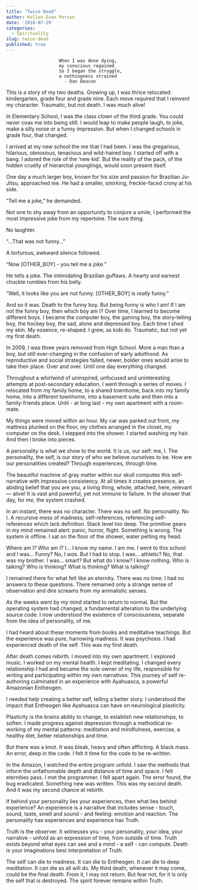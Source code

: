 ```yaml
---
title: "Twice Dead"
author: Kellen Evan Person
date: '2018-07-29'
categories:
  - Spirituality
slug: twice-dead
published: true
---
```



              			When I was done dying,
              			my conscious regained
              			So I began the struggle,
              			a nothingness strained
                          - Dan Deacon

This is a story of my two deaths. Growing up, I was thrice relocated: kindergarten, grade four and grade nine. Each move required that I reinvent my character. Traumatic, but not death. I was much alive!

In Elementary School, I was the class clown of the third grade. You could never coax me into being still. I would leap to make people laugh, to joke, make a silly noise or a funny impression. But when I changed schools in grade four, that changed.

I arrived at my new school the me that I had been. I was the gregarious, hilarious, obnoxious, tenacious and wild-haired boy. I started off with a bang. I adored the role of the ‘new kid’. But the reality of the pack, of the hidden cruelty of hierarchal younglings, would soon present itself.

One day a much larger boy, known for his size and passion for Brazilian Ju-Jitsu, approached me. He had a smaller, smirking, freckle-faced crony at his side.

“Tell me a joke,” he demanded.

Not one to shy away from an opportunity to conjure a smile, I performed the most impressive joke from my repertoire. The sure thing.

No laughter.

“…That was not funny…”

A torturous, awkward silence followed.

“Now [OTHER_BOY] - you tell me a joke.”

He tells a joke. The intimidating Brazilian guffaws. A hearty and earnest chuckle rumbles from his belly.

“Well, it looks like you are not funny. [OTHER_BOY] is _really_ funny.”

And so it was. Death to the funny boy. But being funny is who I am! If I am not the funny boy, then which boy am I? Over time, I learned to become different boys. I became the computer boy, the gaming boy, the story-telling boy, the hockey boy, the sad, alone and depressed boy. Each time I shed my skin. My essence, re-shaped. I grew, as kids do. Traumatic, but not yet my first death.

In 2009, I was three years removed from High School. More a man than a boy, but still ever-changing in the confusion of early adulthood. As reproductive and social strategies failed, newer, bolder ones would arise to take their place. Over and over. Until one day everything changed.

Throughout a whirlwind of uninspired, unfocused and uninteresting attempts at post-secondary education, I went through a series of moves. I relocated from my family home, to a shared townhome, back into my family home, into a different townhome, into a basement suite and then into a family-friends place. Until - at long last - my own apartment with a room-mate.

My things were moved within an hour. My car was parked out front, my mattress plunked on the floor, my clothes arranged in the closet, my computer on the desk. I stepped into the shower. I started washing my hair. And then I broke into pieces.

A personality is what we show to the world. It is us, our self: me, I. The personality, the self, is our story of who we believe ourselves to be. How are our personalities created? Through experiences, through time.

The beautiful machine of gray matter within our skull computes this self-narrative with impressive consistency. At all times it creates presence, an abiding belief that you are you, a living thing, whole, attached, here, relevant — alive! It is vast and powerful, yet not immune to failure. In the shower that day, for _me_,  the system crashed.

In an instant, there was no character. There was no self. No personality. No I.  A recursive mess of madness; self-references, referencing self-references which lack definition. Stack level too deep. The primitive gears in my mind remained alert: panic, horror, flight. Something is wrong. The system is offline. I sat on the floor of the shower, water pelting my head.

Where am I? Who am I? I… I know my name. I am me. I went to this school and I was… Funny? No, I _was_. But I had to stop. I was… athletic? No, that was my brother. I was… smart? But what do I know? I know nothing. Who is talking? Who is thinking? What is thinking? What is talking?

I remained there for what felt like an eternity. There was no time. I had no answers to these questions. There remained only a strange sense of observation and dire screams from my animalistic senses.

As the weeks went by my mind started to return to normal. But the operating system had changed, a fundamental alteration to the underlying source code. I now understood the existence of consciousness, separate from the idea of personality, of me.

I had heard about these moments from books and meditative teachings. But the experience was pure, harrowing madness. It was psychosis. I had experienced death of the self. This was my first death.

After death comes rebirth. I moved into my own apartment. I explored music. I worked on my mental health. I kept meditating. I changed every relationship I had and became the sole owner of my life, responsible for writing and participating within my own narratives. This journey of self re-authoring culminated in an experience with Ayahuasca, a powerful Amazonian Entheogen.  

I needed help creating a better self, telling a better story. I understood the impact that Entheogen like Ayahuasca can have on neurological plasticity.

Plasticity is the brains ability to change, to establish new relationships, to soften. I made progress against depression through a methodical re-working of my mental patterns: meditation and mindfulness, exercise, a healthy diet, better relationships and time.

But there was a knot. It was bleak, heavy and often afflicting. A black mass. An error, deep in the code. I felt it time for the code to be re-written.

In the Amazon, I watched the entire program unfold. I saw the methods that inform the unfathomable depth and distance of time and space. I felt eternities pass. I met the programmer. I fell apart again. The error found, the bug eradicated. Something new was written. This was my second death. And it was my second chance at rebirth.

If behind your personality lies your experiences, then what lies behind experience? An experience is a narrative that includes sense - touch, sound, taste, smell and sound - and feeling: emotion and reaction. The personality has experiences and experience has Truth.

Truth is the observer. It witnesses you - your personality, your idea, your narrative - unfold as an expression of time, from outside of time. Truth exists beyond what eyes can see and a mind - a self - can compute. Death is your imaginations best interpretation of Truth.

The self can die to madness. It can die to Entheogen. It can die to deep meditation. It can die as all will do. My third death, whenever it may come, could be the final death. From it, I may not return. But fear not, for it is only the self that is destroyed. The spirit forever remains within Truth.
